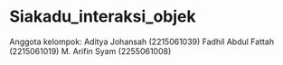 # Siakadu_interaksi_objek

Anggota kelompok:
Aditya Johansah (2215061039)
Fadhil Abdul Fattah (2215061019)
M. Arifin Syam (2255061008)
